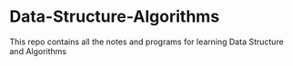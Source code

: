 # Data-Structure-Algorithms
This repo contains all the notes and programs for learning Data Structure and Algorithms
